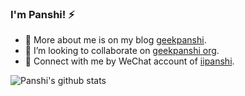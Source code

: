 ### I'm Panshi! ⚡

- 🔭 More about me is on my blog [geekpanshi](https://www.geekpanshi.com/panshi/).
- 👯 I’m looking to collaborate on [geekpanshi org](https://github.com/geekpanshi).
- 💬 Connect with me by WeChat account of [iipanshi](https://raw.githubusercontent.com/geekpanshi/panshirusi/master/%E9%85%8D%E5%9B%BE/README/001-%E7%A3%90%E7%9F%B3%E9%81%93%E5%BE%AE%E4%BF%A1%E4%BA%8C%E7%BB%B4%E7%A0%81.png).

![Panshi's github stats](https://github-readme-stats.vercel.app/api?username=xingangshi&show_icons=true&theme=cobalt)

<!--
- 🤔 History of status:
  - [x] 2022, I want to learn front-end Web skills.
  - [ ] Just for coding.
  - [ ] Coding is all my life.

- ⚡ About me
>
> ![Panshi's github stats](https://github-readme-stats.vercel.app/api?username=xingangshi&show_icons=true&theme=cobalt)
>
> ![Top Langs](https://github-readme-stats.vercel.app/api/top-langs/?username=xingangshi&layout=compact)


**xingangshi/xingangshi** is a ✨ _special_ ✨ repository because its `README.md` (this file) appears on your GitHub profile.

Here are some ideas to get you started:

- 🔭 I’m currently working on ...
- 🌱 I’m currently learning ...
- 👯 I’m looking to collaborate on ...
- 🤔 I’m looking for help with ...
- 💬 Ask me about ...
- 📫 How to reach me: ...
- 😄 Pronouns: ...
- ⚡ Fun fact: ...
-->
